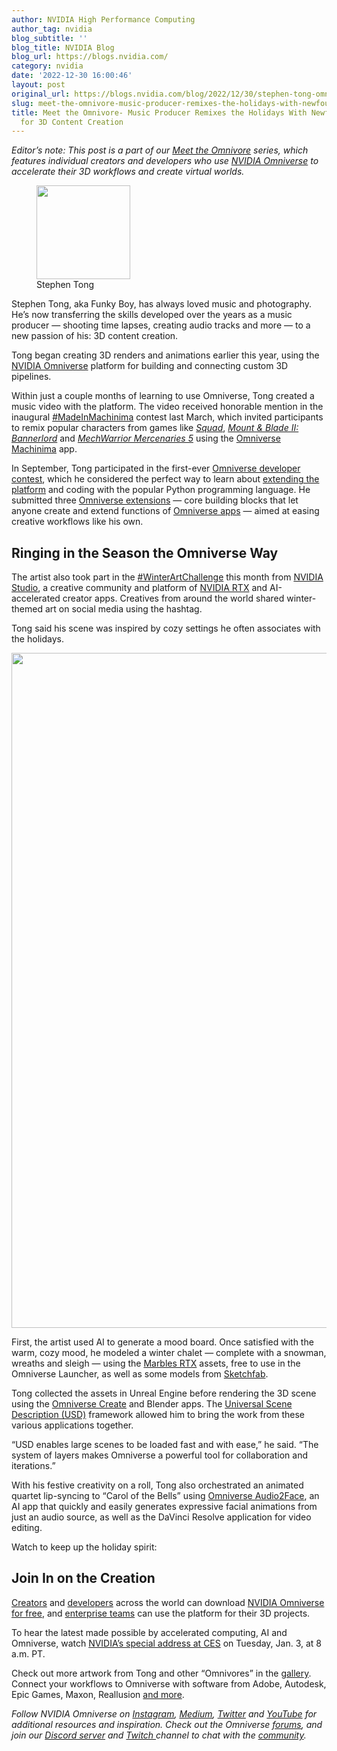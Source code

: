 ```yaml
---
author: NVIDIA High Performance Computing
author_tag: nvidia
blog_subtitle: ''
blog_title: NVIDIA Blog
blog_url: https://blogs.nvidia.com/
category: nvidia
date: '2022-12-30 16:00:46'
layout: post
original_url: https://blogs.nvidia.com/blog/2022/12/30/stephen-tong-omniverse-creator/
slug: meet-the-omnivore-music-producer-remixes-the-holidays-with-newfound-passion-for-3d-content-creation
title: Meet the Omnivore- Music Producer Remixes the Holidays With Newfound Passion
  for 3D Content Creation
---
```


<div id="bsf_rt_marker"><p><i>Editor’s note: This post is a part of our </i><a href="https://blogs.nvidia.com/blog/tag/meet-the-omnivore/" rel="noopener" target="_blank"><i>Meet the Omnivore</i></a><i> series, which features individual creators and developers who use </i><a href="https://www.nvidia.com/en-us/omniverse/" rel="noopener" target="_blank"><i>NVIDIA Omniverse</i></a><i> to accelerate their 3D workflows and create virtual worlds.</i></p>

<figure class="wp-caption alignright" id="attachment_61619" style="width: 150px;"><img alt="" class="size-thumbnail wp-image-61619" height="150" src="https://blogs.nvidia.com/wp-content/uploads/2022/12/Stephen_Tong_Headshot_2-150x150.jpg" width="150" /><figcaption class="wp-caption-text" id="caption-attachment-61619">Stephen Tong</figcaption></figure>
<p>Stephen Tong, aka Funky Boy, has always loved music and photography. He’s now transferring the skills developed over the years as a music producer — shooting time lapses, creating audio tracks and more — to a new passion of his: 3D content creation.</p>

<p>Tong began creating 3D renders and animations earlier this year, using the <a href="https://www.nvidia.com/en-us/omniverse/" rel="noopener" target="_blank">NVIDIA Omniverse</a> platform for building and connecting custom 3D pipelines.</p>

<p>Within just a couple months of learning to use Omniverse, Tong created a music video with the platform. The video received honorable mention in the inaugural <a href="https://www.nvidia.com/en-us/omniverse/machinima-contest/" rel="noopener" target="_blank">#MadeInMachinima</a> contest last March, which invited participants to remix popular characters from games like <a href="https://joinsquad.com/" rel="noopener" target="_blank"><i>Squad</i></a>, <a href="https://www.taleworlds.com/en/Games/Bannerlord" rel="noopener" target="_blank"><i>Mount &amp; Blade II: Bannerlord</i></a> and <a href="https://mw5mercs.com/" rel="noopener" target="_blank"><i>MechWarrior Mercenaries 5</i></a> using the <a href="https://www.nvidia.com/en-us/omniverse/apps/machinima/" rel="noopener" target="_blank">Omniverse Machinima</a> app.</p>

<p></p>

<p>In September, Tong participated in the first-ever <a href="https://www.nvidia.com/en-us/omniverse/apps/code/developer-contest/" rel="noopener" target="_blank">Omniverse developer contest</a>, which he considered the perfect way to learn about <a href="https://developer.nvidia.com/nvidia-omniverse-platform" rel="noopener" target="_blank">extending the platform</a> and coding with the popular Python programming language. He submitted three <a href="https://docs.omniverse.nvidia.com/prod_extensions/prod_extensions/overview" rel="noopener" target="_blank">Omniverse extensions</a> — core building blocks that let anyone create and extend functions of <a href="https://www.nvidia.com/en-us/omniverse/apps/" rel="noopener" target="_blank">Omniverse apps</a> — aimed at easing creative workflows like his own.</p>

<p></p>

<h2><b>Ringing in the Season the Omniverse Way</b></h2>
<p>The artist also took part in the <a href="https://forums.developer.nvidia.com/t/get-in-the-holiday-spirit-with-a-fun-winterartchallenge/234411" rel="noopener" target="_blank">#WinterArtChallenge</a> this month from <a href="https://www.nvidia.com/en-us/studio/" rel="noopener" target="_blank">NVIDIA Studio</a>, a creative community and platform of <a href="https://www.nvidia.com/en-us/design-visualization/technologies/rtx/" rel="noopener" target="_blank">NVIDIA RTX</a> and AI-accelerated creator apps. Creatives from around the world shared winter-themed art on social media using the hashtag.</p>

<p>Tong said his scene was inspired by cozy settings he often associates with the holidays.</p>

<p><img alt="" class="aligncenter wp-image-61622 size-full" height="1080" src="https://blogs.nvidia.com/wp-content/uploads/2022/12/stephent0-funky-boy-ov-x-christmas-01.jpg" width="1920" /></p>

<p>First, the artist used AI to generate a mood board. Once satisfied with the warm, cozy mood, he modeled a winter chalet — complete with a snowman, wreaths and sleigh — using the <a href="https://www.youtube.com/watch?v=H0_NZDSqR3Y&amp;list=PLZHnYvH1qtOY0Fst-duW7M6OzphWAZgzX&amp;index=11" rel="noopener" target="_blank">Marbles RTX</a> assets, free to use in the Omniverse Launcher, as well as some models from <a href="https://sketchfab.com/3d-models/falling-snow-loop-a19b97d7e64548b998eaeb4d8477c24c" rel="noopener" target="_blank">Sketchfab</a>.</p>

<p>Tong collected the assets in Unreal Engine before rendering the 3D scene using the <a href="https://www.nvidia.com/en-us/omniverse/apps/create/" rel="noopener" target="_blank">Omniverse Create</a> and Blender apps. The <a href="https://www.nvidia.com/en-us/omniverse/usd/" rel="noopener" target="_blank">Universal Scene Description (USD)</a> framework allowed him to bring the work from these various applications together.</p>

<p>“USD enables large scenes to be loaded fast and with ease,” he said. “The system of layers makes Omniverse a powerful tool for collaboration and iterations.”</p>

<p>With his festive creativity on a roll, Tong also orchestrated an animated quartet lip-syncing to “Carol of the Bells” using <a href="https://www.nvidia.com/en-us/omniverse/apps/audio2face/" rel="noopener" target="_blank">Omniverse Audio2Face</a>, an AI app that quickly and easily generates expressive facial animations from just an audio source, as well as the DaVinci Resolve application for video editing.</p>

<p>Watch to keep up the holiday spirit:</p>

<p></p>

<h2><b>Join In on the Creation</b></h2>
<p><a href="https://www.nvidia.com/en-us/omniverse/creators/" rel="noopener" target="_blank">Creators</a> and <a href="https://developer.nvidia.com/nvidia-omniverse-platform" rel="noopener" target="_blank">developers</a> across the world can download <a href="https://www.nvidia.com/en-us/omniverse/" rel="noopener" target="_blank">NVIDIA Omniverse for free</a>, and <a href="https://www.nvidia.com/en-us/omniverse/enterprise/" rel="noopener" target="_blank">enterprise teams</a> can use the platform for their 3D projects.</p>

<p>To hear the latest made possible by accelerated computing, AI and Omniverse, watch <a href="https://www.nvidia.com/en-us/events/ces/" rel="noopener" target="_blank">NVIDIA’s special address at CES</a> on Tuesday, Jan. 3, at 8 a.m. PT.</p>

<p>Check out more artwork from Tong and other “Omnivores” in the <a href="https://www.nvidia.com/en-us/omniverse/gallery-submissions/" rel="noopener" target="_blank">gallery</a>. Connect your workflows to Omniverse with software from Adobe, Autodesk, Epic Games, Maxon, Reallusion <a href="https://www.nvidia.com/en-us/omniverse/#apps-connectors" rel="noopener" target="_blank">and more</a>.</p>

<p><i>Follow NVIDIA Omniverse on </i><a href="https://www.instagram.com/nvidiaomniverse/" rel="noopener" target="_blank"><i>Instagram</i></a><i>, </i><a href="https://medium.com/@nvidiaomniverse" rel="noopener" target="_blank"><i>Medium</i></a><i>, </i><a href="https://twitter.com/nvidiaomniverse" rel="noopener" target="_blank"><i>Twitter</i></a><i> and </i><a href="https://www.youtube.com/channel/UCSKUoczbGAcMld7HjpCR8OA" rel="noopener" target="_blank"><i>YouTube</i></a><i> for additional resources and inspiration. Check out the Omniverse </i><a href="https://forums.developer.nvidia.com/c/omniverse/300" rel="noopener" target="_blank"><i>forums</i></a><i>, and join our </i><a href="https://discord.com/invite/XWQNJDNuaC" rel="noopener" target="_blank"><i>Discord server</i></a> <i>and </i><a href="https://www.twitch.tv/nvidiaomniverse" rel="noopener" target="_blank"><i>Twitch </i></a><i>channel</i><i> to chat with the </i><a href="https://www.nvidia.com/en-us/omniverse/community/" rel="noopener" target="_blank"><i>community</i></a><i>.</i></p>

</div>